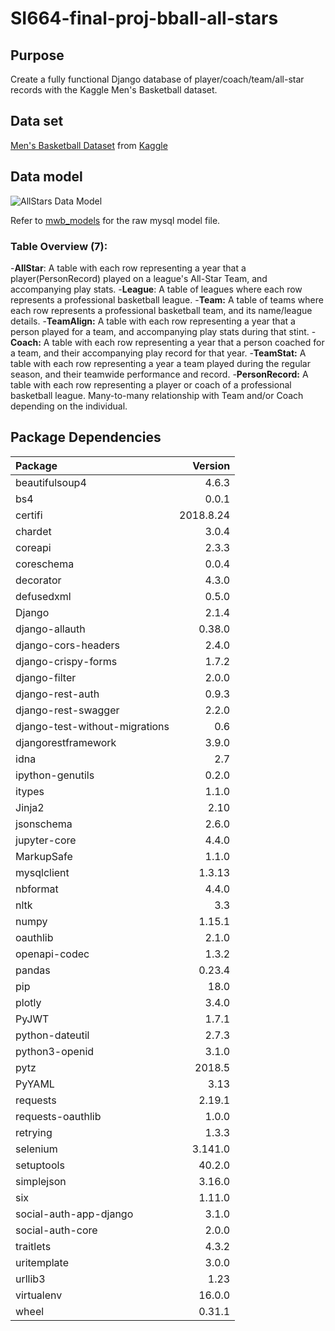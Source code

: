 # SI664-final-proj-bball-all-stars


## Purpose

Create a fully functional Django database of player/coach/team/all-star records with the Kaggle Men's Basketball dataset.

## Data set

[Men's Basketball Dataset](https://www.kaggle.com/open-source-sports/mens-professional-basketball) from [Kaggle](https://www.kaggle.com/)

## Data model

![AllStars Data Model](https://github.com/kylekdim/SI664-final-proj-bball-all-stars/blob/master/static/img/allstars_model_final.png "AllStars Final Data Model")

Refer to [mwb_models](https://github.com/kylekdim/SI664-Final-Project-Mens-Basketball/tree/master/mwb_models) for the raw mysql model file.

### Table Overview (7):
-**AllStar**: A table with each row representing a year that a player(PersonRecord) played on a league's All-Star Team, and accompanying play stats.
-**League**: A table of leagues where each row represents a professional basketball league.
-**Team:** A table of teams where each row represents a professional basketball team, and its name/league details.
-**TeamAlign:** A table with each row representing a year that a person played for a team, and accompanying play stats during that stint.
-**Coach:** A table with each row representing a year that a person coached for a team, and their accompanying play record for that year.
-**TeamStat:** A table with each row representing a year a team played during the regular season, and their teamwide performance and record.
-**PersonRecord:** A table with each row representing a player or coach of a professional basketball league. Many-to-many relationship with Team and/or Coach depending on the individual.

## Package Dependencies

|Package                      | Version  |
|:----------------------------|---------:|
|beautifulsoup4|                 4.6.3   | 
|bs4           |                 0.0.1    |
|certifi        |                2018.8.24|
|chardet        |                3.0.4    |
|coreapi        |               2.3.3    |
|coreschema    |                 0.0.4    |
|decorator      |                4.3.0    |
|defusedxml      |               0.5.0    |
|Django           |              2.1.4    |
|django-allauth    |             0.38.0   |
|django-cors-headers|            2.4.0    |
|django-crispy-forms |           1.7.2    |
|django-filter        |          2.0.0    |
|django-rest-auth      |         0.9.3    |
|django-rest-swagger   |         2.2.0    |
|django-test-without-migrations| 0.6      |
|djangorestframework         |   3.9.0    |
|idna                         |  2.7      |
|ipython-genutils              | 0.2.0    |
|itypes       |                  1.1.0    |
|Jinja2        |                 2.10     |
|jsonschema     |                2.6.0    |
|jupyter-core    |               4.4.0    |
|MarkupSafe       |              1.1.0    |
|mysqlclient       |             1.3.13   |
|nbformat           |            4.4.0    |
|nltk                |           3.3      |
|numpy                |          1.15.1   |
|oauthlib              |         2.1.0    |
|openapi-codec          |        1.3.2    |
|pandas                  |       0.23.4   |
|pip                      |      18.0     |
|plotly                    |     3.4.0    |
|PyJWT                      |    1.7.1    |
|python-dateutil             |   2.7.3    |
|python3-openid  |               3.1.0    |
|pytz             |              2018.5   |
|PyYAML            |             3.13     |
|requests           |            2.19.1   |
|requests-oauthlib   |           1.0.0    |
|retrying             |          1.3.3    |
|selenium              |         3.141.0  |
|setuptools             |        40.2.0   |
|simplejson              |       3.16.0   |
|six                      |      1.11.0   |
|social-auth-app-django    |     3.1.0    |
|social-auth-core           |    2.0.0    |
|traitlets                   |   4.3.2    |
|uritemplate          |          3.0.0    |
|urllib3               |         1.23     |
|virtualenv             |        16.0.0   |
|wheel                   |       0.31.1   |
